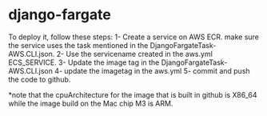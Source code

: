 # django-fargate
To deploy it, follow these steps:
1- Create a service on AWS ECR. make sure the service uses the task mentioned in the DjangoFargateTask-AWS.CLI.json.
2- Use the servicename created in the aws.yml ECS_SERVICE.
3- Update the image tag in the DjangoFargateTask-AWS.CLI.json
4- update the imagetag in the aws.yml
5- commit and push the code to github.

*note that the cpuArchitecture for the image that is built in github is X86_64 while the image build on the Mac chip M3 is ARM.